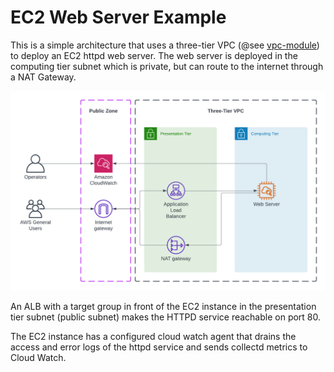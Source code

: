 # EC2 Web Server Example

This is a simple architecture that uses a three-tier VPC (@see [vpc-module](../../modules/vpc/README.md)) to deploy an EC2 httpd web server.
The web server is deployed in the computing tier subnet which is private, but can route to the internet through a NAT Gateway.

![architecture](./architecture.png)

An ALB with a target group in front of the EC2 instance in the presentation tier subnet (public subnet) makes the HTTPD service reachable on port 80.

The EC2 instance has a configured cloud watch agent that drains the access and error logs of the httpd service and sends collectd metrics to Cloud Watch.